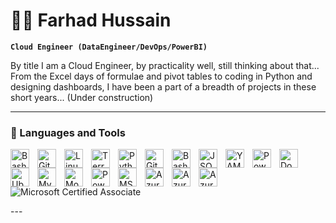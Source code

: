 # 🏄‍♂️ Farhad Hussain

**`Cloud Engineer (DataEngineer/DevOps/PowerBI)`**

By title I am a Cloud Engineer, by practicality well, still thinking about that... From the Excel days of formulae and pivot tables to coding in Python and designing dashboards, I have been a part of a breadth of projects in these short years...
(Under construction)

---

### 🧰 Languages and Tools

<img align="left" alt="Bash" width="30px" style="padding-right:10px;" src="https://cdn.jsdelivr.net/gh/devicons/devicon/icons/bash/bash-original.svg" />
<img align="left" alt="Git" width="30px" style="padding-right:10px;" src="https://cdn.jsdelivr.net/gh/devicons/devicon/icons/git/git-original.svg" />
<img align="left" alt="Linux" width="30px" style="padding-right:10px;" src="https://cdn.jsdelivr.net/gh/devicons/devicon/icons/linux/linux-original.svg" />
<img align="left" alt="Terraform" width="30px" style="padding-right:10px;" src="https://cdn.jsdelivr.net/gh/devicons/devicon/icons/terraform/terraform-original.svg" />
<img align="left" alt="Python" width="30px" style="padding-right:10px;" src="https://cdn.jsdelivr.net/gh/devicons/devicon/icons/python/python-original.svg" />
<img align="left" alt="GitHub" width="30px" style="padding-right:10px;" src="https://cdn.jsdelivr.net/gh/devicons/devicon/icons/github/github-original.svg" />
<img align="left" alt="Bash" width="30px" style="padding-right:10px;" src="https://cdn.jsdelivr.net/gh/devicons/devicon/icons/bash/bash-original.svg" />
<img align="left" alt="JSON" width="30px" style="padding-right:10px;" src="https://cdn.jsdelivr.net/gh/devicons/devicon/icons/json/json-original.svg" />
<img align="left" alt="YAML" width="30px" style="padding-right:10px;" src="https://cdn.jsdelivr.net/gh/devicons/devicon/icons/yaml/yaml-original.svg" />
<img align="left" alt="PowerShell" width="30px" style="padding-right:10px;" src="https://cdn.jsdelivr.net/gh/devicons/devicon/icons/powershell/powershell-original.svg" />
<img align="left" alt="Docker" width="30px" style="padding-right:10px;" src="https://cdn.jsdelivr.net/gh/devicons/devicon/icons/docker/docker-original.svg" />
<img align="left" alt="Ubuntu" width="30px" style="padding-right:10px;" src="https://cdn.jsdelivr.net/gh/devicons/devicon/icons/ubuntu/ubuntu-original.svg" />
<img align="left" alt="MySQL" width="30px" style="padding-right:10px;" src="https://cdn.jsdelivr.net/gh/devicons/devicon/icons/mysql/mysql-original.svg" />
<img align="left" alt="MongoDB" width="30px" style="padding-right:10px;" src="https://cdn.jsdelivr.net/gh/devicons/devicon/icons/mongodb/mongodb-original.svg" />
<img align="left" alt="PowerBI" width="30px" style="padding-right:10px;" src="https://github.com/microsoft/PowerBI-Icons/blob/main/SVG/Power-BI.svg" />
<img align="left" alt="MSSQL" width="30px" style="padding-right:10px;" src="https://cdn.jsdelivr.net/gh/devicons/devicon/icons/microsoftsqlserver/microsoftsqlserver-original.svg" />
<img align="left" alt="AzureSQL" width="30px" style="padding-right:10px;" src="https://cdn.jsdelivr.net/gh/devicons/devicon/icons/azuresqldatabase/azuresqldatabase-original.svg" />
<img align="left" alt="Azure" width="30px" style="padding-right:10px;" src="https://cdn.jsdelivr.net/gh/devicons/devicon/icons/azure/azure-original.svg" />
<img align="left" alt="AzureDevOps" width="30px" style="padding-right:10px;" src="https://cdn.jsdelivr.net/gh/devicons/devicon/icons/azuredevops/azuredevops-original.svg" />
<br />

#

 <p align="left" width="30px" style="padding-right:10px;">
    <img alt="Microsoft Certified Associate" title="See all my certifications... link soon to be shared" src="https://learn.microsoft.com/media/learn/certification/badges/microsoft-certified-associate-badge.svg?branch=main"/></a> 
 </p>
---
<!--
<details>
 <summary><h3>👨‍💻 Farhad's Coding Journey</h3></summary>
   I started my coding journey as a naive Mathematics student with a passion to learn everything I could about this technological world - mechanical engineering, aerospace, physics, finance, philosophy (obviously Mathematics), coding - you name it, I probably wanted to learn it. And all the while, trying to get the top grades for my BSc in Mathematics. Trying to learn everything soon got overshadowed by my desire to travel and also I met an amazing woman, got married, travelled, had children and as a teacher I was able to better balance all this. Eventually, in the midst of all the chaos, I managed to learn SQL, Python and PowerBI. However, my desire to keep on enhancing kept on calling, so even after some roles involving teaching with responsibilities in Data and Tech, I wanted to keep going. I eventually ended up quitting teaching to pursue greater challenges, and that has been my focus ever since. But there's something that's always bothered me about my journey - abandoning my dream of always learning and trying different routes to pursue the safe route, a stable job. Now I've already taken the leap away from that safety net into this uncomfortable, unexplored world that is working in a fast-paced and ever evolving world of tech. And it worked out, but again, it is starting to become comfortable. It's easier to contirnute to a product than go out on a ledge and build my own product or a product from sctach for others, right now any of these experiences would be a welcomed challenge. I do have to eat, at the end of the day, but I think it's time. It's time to get uncomfortable again. I have a burning desire to get back on the horse, and fulfill that dream younger me had of building products. And in order to do that, I'll be implmementing a few measured chnages and am always a believer in what is best for you Allah (God) will guide you - for that I say Alhumdulillah.
-->
